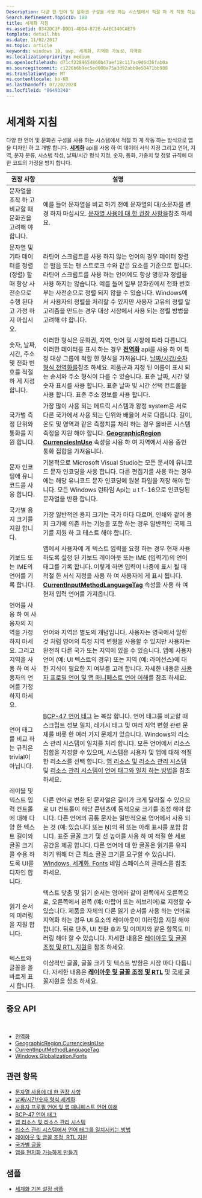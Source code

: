 ```yaml
---
Description: 다양 한 언어 및 문화권 구성을 사용 하는 시스템에서 적절 하 게 작동 하는 방식으로 앱을 디자인 하 고 개발 합니다.
Search.Refinement.TopicID: 180
title: 세계화 지침
ms.assetid: 0342DC3F-DDD1-4DD4-872E-A4EC340CAE79
template: detail.hbs
ms.date: 11/02/2017
ms.topic: article
keywords: windows 10, uwp, 세계화, 지역화 가능성, 지역화
ms.localizationpriority: medium
ms.openlocfilehash: d71cf2289654860b47aef18c117ac9d6d36fab0a
ms.sourcegitcommit: c1226b6b9ec5ed008a75a3d92abb0e50471bb988
ms.translationtype: MT
ms.contentlocale: ko-KR
ms.lasthandoff: 07/20/2020
ms.locfileid: "86493248"
---
```

# <a name="guidelines-for-globalization"></a>세계화 지침

다양 한 언어 및 문화권 구성을 사용 하는 시스템에서 적절 하 게 작동 하는 방식으로 앱을 디자인 하 고 개발 합니다. [**세계화**](/uwp/api/Windows.Globalization?branch=live) api를 사용 하 여 데이터 서식 지정 그리고 언어, 지역, 문자 분류, 시스템 작성, 날짜/시간 형식 지정, 숫자, 통화, 가중치 및 정렬 규칙에 대 한 코드의 가정을 방지 합니다.

| 권장 사항 | 설명 |
| ------------- | ----------- |
| 문자열을 조작 하 고 비교할 때 문화권을 고려해 야 합니다. | 예를 들어 문자열을 비교 하기 전에 문자열의 대/소문자를 변경 하지 마십시오. [문자열 사용에 대 한 권장 사항을](/dotnet/standard/base-types/best-practices-strings?branch=live#recommendations_for_string_usage)참조 하세요. |
| 문자열 및 기타 데이터를 정렬 (정렬) 할 때 항상 사전순으로 수행 된다고 가정 하지 마십시오. | 라틴어 스크립트를 사용 하지 않는 언어의 경우 데이터 정렬은 발음 또는 펜 스트로크 수와 같은 요소를 기준으로 합니다. 라틴어 스크립트를 사용 하는 언어에도 항상 영문자 정렬을 사용 하지는 않습니다. 예를 들어 일부 문화권에서 전화 번호부는 사전순으로 정렬 되지 않을 수 있습니다. Windows에서 사용자의 정렬을 처리할 수 있지만 사용자 고유의 정렬 알고리즘을 만드는 경우 대상 시장에서 사용 되는 정렬 방법을 고려해 야 합니다. |
| 숫자, 날짜, 시간, 주소 및 전화 번호를 적절 하 게 지정 합니다. | 이러한 형식은 문화권, 지역, 언어 및 시장에 따라 다릅니다. 이러한 데이터를 표시 하는 경우 [**전역화**](/uwp/api/Windows.Globalization?branch=live) api를 사용 하 여 특정 대상 그룹에 적합 한 형식을 가져옵니다. [날짜/시간/숫자 형식 전역화를](use-global-ready-formats.md)참조 하세요. 제품군과 지정 된 이름이 표시 되는 순서와 주소 형식이 다를 수 있습니다. 표준 날짜, 시간 및 숫자 표시를 사용 합니다. 표준 날짜 및 시간 선택 컨트롤을 사용 합니다. 표준 주소 정보를 사용 합니다. |
| 국가별 측정 단위와 통화를 지원 합니다. | 가장 많이 사용 되는 메트릭 시스템과 왕정 system은 서로 다른 국가에서 사용 되는 단위와 배율이 서로 다릅니다. 길이, 온도 및 영역과 같은 측정치를 처리 하는 경우 올바른 시스템 측정을 지원 해야 합니다. [**GeographicRegion CurrenciesInUse**](/uwp/api/windows.globalization.geographicregion.CurrenciesInUse) 속성을 사용 하 여 지역에서 사용 중인 통화 집합을 가져옵니다. |
| 문자 인코딩에 유니코드를 사용 합니다. | 기본적으로 Microsoft Visual Studio는 모든 문서에 유니코드 문자 인코딩을 사용 합니다. 다른 편집기를 사용 하는 경우에는 해당 유니코드 문자 인코딩에 원본 파일을 저장 해야 합니다. 모든 Windows 런타임 Api는 u t f-16으로 인코딩된 문자열을 반환 합니다. |
| 국가별 용지 크기를 지원 합니다. | 가장 일반적인 용지 크기는 국가 마다 다르며, 인쇄와 같이 용지 크기에 의존 하는 기능을 포함 하는 경우 일반적인 국제 크기를 지원 하 고 테스트 해야 합니다. |
| 키보드 또는 IME의 언어를 기록 합니다. | 앱에서 사용자에 게 텍스트 입력을 요청 하는 경우 현재 사용 하도록 설정 된 키보드 레이아웃 또는 IME (입력기)의 언어 태그를 기록 합니다. 이렇게 하면 입력이 나중에 표시 될 때 적절 한 서식 지정을 사용 하 여 사용자에 게 표시 됩니다. [**CurrentInputMethodLanguageTag**](/uwp/api/windows.globalization.language.CurrentInputMethodLanguageTag) 속성을 사용 하 여 현재 입력 언어를 가져옵니다. |
| 언어를 사용 하 여 사용자의 지역을 가정 하지 마세요. 그리고 지역을 사용 하 여 사용자의 언어를 가정 하지 마세요. | 언어와 지역은 별도의 개념입니다. 사용자는 영국에서 말한 것 처럼 영어의 특정 지역 변형을 사용할 수 있지만 사용자는 완전히 다른 국가 또는 지역에 있을 수 있습니다. 앱에 사용자 언어 (예: UI 텍스트의 경우) 또는 지역 (예: 라이선스)에 대 한 지식이 필요한 지 여부를 고려 합니다. 자세한 내용은 [사용자 프로필 언어 및 앱 매니페스트 언어 이해](manage-language-and-region.md)를 참조 하세요. |
| 언어 태그를 비교 하는 규칙은 trivial이 아닙니다. | [BCP-47 언어 태그](https://tools.ietf.org/html/bcp47) 는 복잡 합니다. 언어 태그를 비교할 때 스크립트 정보 일치, 레거시 태그 및 여러 지역 변형 관련 문제를 비롯 한 여러 가지 문제가 있습니다. Windows의 리소스 관리 시스템이 일치를 처리 합니다. 모든 언어에서 리소스 집합을 지정할 수 있으며, 시스템은 사용자 및 앱에 대해 적절 한 리소스를 선택 합니다. [앱 리소스 및 리소스 관리 시스템](../../app-resources/index.md) 및 [리소스 관리 시스템이 언어 태그와 일치 하는 방법](../../app-resources/how-rms-matches-lang-tags.md)을 참조 하세요. |
| 레이블 및 텍스트 입력 컨트롤에 대해 다양 한 텍스트 길이와 글꼴 크기를 수용 하도록 UI를 디자인 합니다. | 다른 언어로 변환 된 문자열은 길이가 크게 달라질 수 있으므로 UI 컨트롤이 해당 콘텐츠에 동적으로 크기를 조정 해야 합니다. 다른 언어의 공통 문자는 일반적으로 영어에서 사용 되는 것 (예: 있습니다 또는 Ņ)의 위 또는 아래 표시를 포함 합니다. 표준 글꼴 크기 및 선 높이를 사용 하 여 적절 한 세로 공간을 제공 합니다. 다른 언어에 대 한 글꼴은 읽기를 유지 하기 위해 더 큰 최소 글꼴 크기를 요구할 수 있습니다. [Windows. 세계화. Fonts](/uwp/api/windows.globalization.fonts?branch=live) 네임 스페이스의 클래스를 참조 하세요. |
| 읽기 순서의 미러링을 지원 합니다. | 텍스트 맞춤 및 읽기 순서는 영어와 같이 왼쪽에서 오른쪽으로, 오른쪽에서 왼쪽 (예: 아랍어 또는 히브리어)로 지정할 수 있습니다. 제품을 자체의 다른 읽기 순서를 사용 하는 언어로 지역화 하는 경우 UI 요소의 레이아웃이 미러링을 지원 해야 합니다. 뒤로 단추, UI 전환 효과 및 이미지와 같은 항목도 미러링 해야 할 수 있습니다. 자세한 내용은 [레이아웃 및 글꼴 조정 및 RTL 지원](adjust-layout-and-fonts--and-support-rtl.md)을 참조 하세요. |
| 텍스트와 글꼴을 올바르게 표시 합니다. | 이상적인 글꼴, 글꼴 크기 및 텍스트 방향은 시장 마다 다릅니다. 자세한 내용은 [**레이아웃 및 글꼴 조정 및 RTL**](adjust-layout-and-fonts--and-support-rtl.md) 및 [국제 글꼴](loc-international-fonts.md)지원을 참조 하세요. |

## <a name="important-apis"></a>중요 API
 
* [전역화](/uwp/api/Windows.Globalization?branch=live)
* [GeographicRegion.CurrenciesInUse](/uwp/api/windows.globalization.geographicregion.CurrenciesInUse)
* [CurrentInputMethodLanguageTag](/uwp/api/windows.globalization.language.CurrentInputMethodLanguageTag)
* [Windows.Globalization.Fonts](/uwp/api/windows.globalization.fonts?branch=live)

## <a name="related-topics"></a>관련 항목

* [문자열 사용에 대 한 권장 사항](/dotnet/standard/base-types/best-practices-strings?branch=live#recommendations_for_string_usage)
* [날짜/시간/숫자 형식 세계화](use-global-ready-formats.md)
* [사용자 프로필 언어 및 앱 매니페스트 언어 이해](manage-language-and-region.md)
* [BCP-47 언어 태그](https://tools.ietf.org/html/bcp47)
* [앱 리소스 및 리소스 관리 시스템](../../app-resources/index.md)
* [리소스 관리 시스템에서 언어 태그를 일치시키는 방법](../../app-resources/how-rms-matches-lang-tags.md)
* [레이아웃 및 글꼴 조정, RTL 지원](adjust-layout-and-fonts--and-support-rtl.md)
* [국가별 글꼴](loc-international-fonts.md)
* [앱을 현지화 가능하게 만들기](prepare-your-app-for-localization.md)

## <a name="samples"></a>샘플

* [세계화 기본 설정 샘플](https://github.com/microsoftarchive/msdn-code-gallery-microsoft/tree/411c271e537727d737a53fa2cbe99eaecac00cc0/Official%20Windows%20Platform%20Sample/Windows%208%20app%20samples/%5BC%23%5D-Windows%208%20app%20samples/C%23/Windows%208%20app%20samples/Globalization%20preferences%20sample%20(Windows%208))
